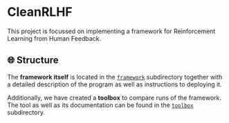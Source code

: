 # CleanRLHF

This project is focussed on implementing a framework for Reinforcement Learning from Human Feedback.

## 🌐 Structure

The **framework itself** is located in the [`framework`](https://github.com/jualat/CleanRLHF/tree/main/framework#readme) subdirectory together with a detailed description of the program as well as instructions to deploying it.

Additionally, we have created a **toolbox** to compare runs of the framework. The tool as well as its documentation can be found in the [`toolbox`](https://github.com/jualat/CleanRLHF/tree/main/toolbox#readme) subdirectory.
